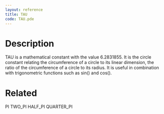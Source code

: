 ```yaml
---
layout: reference
title: TAU
code: TAU.pde
---
```


# Description

TAU is a mathematical constant with the value 6.2831855. It is the circle constant relating the circumference of a circle to its linear dimension, the ratio of the circumference of a circle to its radius. It is useful in combination with trigonometric functions such as sin() and cos().

# Related

PI
TWO_PI
HALF_PI
QUARTER_PI

